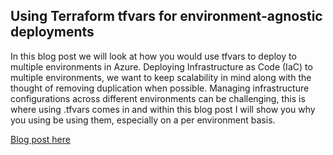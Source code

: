 ## Using Terraform tfvars for environment-agnostic deployments

In this blog post we will look at how you would use tfvars to deploy to multiple environments in Azure. Deploying Infrastructure as Code (IaC) to multiple environments, we want to keep scalability in mind along with the thought of removing duplication when possible. Managing infrastructure configurations across different environments can be challenging, this is where using .tfvars comes in and within this blog post I will show you why you using be using them, especially on a per environment basis.

[Blog post here](https://thomasthornton.cloud/2024/04/25/using-terraform-tfvars-for-environment-agnostic-deployments/)
